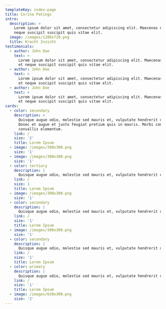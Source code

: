 ```yaml
---
templateKey: index-page
title: Corina Patings
intro:
  description: >
    Lorem ipsum dolor sit amet, consectetur adipiscing elit. Maecenas eget mi et
    neque suscipit suscipit quis vitae elit.
  image: /images/1280x720.png
  title: Kracht Inzicht
testimonials:
  - author: John Doe
    text: >
      Lorem ipsum dolor sit amet, consectetur adipiscing elit. Maecenas eget mi
      et neque suscipit suscipit quis vitae elit.
  - author: John Doe
    text: >
      Lorem ipsum dolor sit amet, consectetur adipiscing elit. Maecenas eget mi
      et neque suscipit suscipit quis vitae elit.
  - author: John Doe
    text: >
      Lorem ipsum dolor sit amet, consectetur adipiscing elit. Maecenas eget mi
      et neque suscipit suscipit quis vitae elit.
cards:
  - color: secondary
    description: >
      Quisque augue odio, molestie sed mauris et, vulputate hendrerit diam.
      Donec et augue et justo feugiat pretium quis in mauris. Morbi condimentum
      convallis elementum.
    link: /
    size: '2'
    title: Lorem Ipsum
  - image: /images/300x300.png
    size: '1'
  - image: /images/300x300.png
    size: '1'
  - color: tertiary
    description: |
      Quisque augue odio, molestie sed mauris et, vulputate hendrerit diam.
    link: /
    size: 1
    title: Lorem Ipsum
  - image: /images/300x300.png
    size: '1'
  - color: secondary
    description: |
      Quisque augue odio, molestie sed mauris et, vulputate hendrerit diam.
    link: /
    size: '1'
    title: Lorem Ipsum
  - image: /images/300x300.png
    size: '1'
  - color: secondary
    description: |
      Quisque augue odio, molestie sed mauris et, vulputate hendrerit diam.
    link: /
    size: '1'
    title: Lorem Ipsum
  - color: primary
    description: |
      Quisque augue odio, molestie sed mauris et, vulputate hendrerit diam.
    link: /
    size: '1'
    title: Lorem Ipsum
  - image: /images/630x300.png
    size: '2'
---
```


